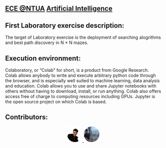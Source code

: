 ## [ECE @NTUA](https://www.ece.ntua.gr/en/undergraduate/info) [Artificial Intelligence](https://www.ece.ntua.gr/en/undergraduate/courses/3287)


## First Laboratory exercise description:
The target of Laboratory exercise is the deployment of searching alogrithms and best path discovery in N * N mazes.


## Execution environment:
Colaboratory, or “Colab” for short, is a product from Google Research. Colab allows anybody to write and execute arbitrary python code through the browser, and is especially well suited to machine learning, data analysis and education. Colab allows you to use and share Jupyter notebooks with others without having to download, install, or run anything. Colab also offers access free of charge to computing resources including GPUs. Jupyter is the open source project on which Colab is based. 

## Contributors:
<p align="center">
    <a href="https://github.com/VikentiosVitalis">
      <img src="/etc/vikentios.png" width="10%">
    </a>  
    <a href="https://github.com/AlexandrosMantzafinis">
      <img src="/etc/alexandros.png" width="10%">
    </a>  
<p>

